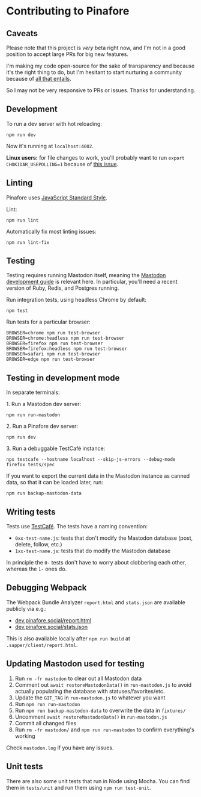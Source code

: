 # Contributing to Pinafore

## Caveats

Please note that this project is _very_ beta right now, and I'm 
not in a good position to accept large PRs for 
big new features.

I'm making my code open-source for the sake of
transparency and because it's the right thing to do, but I'm hesitant
to start nurturing a community because of 
[all that entails](https://nolanlawson.com/2017/03/05/what-it-feels-like-to-be-an-open-source-maintainer/).

So I may not be very responsive to PRs or issues. Thanks for understanding.

## Development

To run a dev server with hot reloading:

    npm run dev

Now it's running at `localhost:4002`.

**Linux users:** for file changes to work, 
you'll probably want to run `export CHOKIDAR_USEPOLLING=1`
because of [this issue](https://github.com/paulmillr/chokidar/issues/237).

## Linting

Pinafore uses [JavaScript Standard Style](https://standardjs.com/).

Lint:

    npm run lint

Automatically fix most linting issues:

    npm run lint-fix

## Testing

Testing requires running Mastodon itself, meaning the [Mastodon development guide](https://github.com/tootsuite/documentation/blob/master/Running-Mastodon/Development-guide.md) is relevant here. In particular, you'll need a recent version of Ruby, Redis, and Postgres running.

Run integration tests, using headless Chrome by default:

    npm test

Run tests for a particular browser:

    BROWSER=chrome npm run test-browser
    BROWSER=chrome:headless npm run test-browser
    BROWSER=firefox npm run test-browser
    BROWSER=firefox:headless npm run test-browser
    BROWSER=safari npm run test-browser
    BROWSER=edge npm run test-browser

## Testing in development mode

In separate terminals:

1\. Run a Mastodon dev server:

    npm run run-mastodon

2\. Run a Pinafore dev server:

    npm run dev

3\. Run a debuggable TestCafé instance:

    npx testcafe --hostname localhost --skip-js-errors --debug-mode firefox tests/spec

If you want to export the current data in the Mastodon instance as canned data, 
so that it can be loaded later, run:

    npm run backup-mastodon-data

## Writing tests

Tests use [TestCafé](https://devexpress.github.io/testcafe/). The tests have a naming convention:

* `0xx-test-name.js`: tests that don't modify the Mastodon database (post, delete, follow, etc.)
* `1xx-test-name.js`: tests that do modify the Mastodon database

In principle the `0-` tests don't have to worry about
clobbering each other, whereas the `1-` ones do.

## Debugging Webpack

The Webpack Bundle Analyzer `report.html` and `stats.json` are available publicly via e.g.:

- [dev.pinafore.social/report.html](https://dev.pinafore.social/report.html)
- [dev.pinafore.social/stats.json](https://dev.pinafore.social/stats.json)

This is also available locally after `npm run build` at `.sapper/client/report.html`.

## Updating Mastodon used for testing

1. Run `rm -fr mastodon` to clear out all Mastodon data
1. Comment out `await restoreMastodonData()` in `run-mastodon.js` to avoid actually populating the database with statuses/favorites/etc.
2. Update the `GIT_TAG` in `run-mastodon.js` to whatever you want
3. Run `npm run run-mastodon`
4. Run `npm run backup-mastodon-data` to overwrite the data in `fixtures/`
5. Uncomment `await restoreMastodonData()` in `run-mastodon.js`
6. Commit all changed files
7. Run `rm -fr mastodon/` and `npm run run-mastodon` to confirm everything's working

Check `mastodon.log` if you have any issues.

## Unit tests

There are also some unit tests that run in Node using Mocha. You can find them in `tests/unit` and
run them using `npm run test-unit`.
